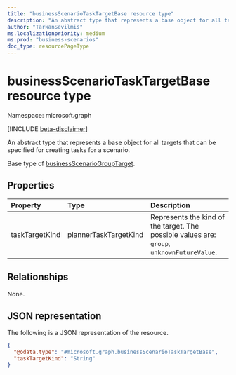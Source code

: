 ```yaml
---
title: "businessScenarioTaskTargetBase resource type"
description: "An abstract type that represents a base object for all targets that can be specified for creating tasks for a scenario."
author: "TarkanSevilmis"
ms.localizationpriority: medium
ms.prod: "business-scenarios"
doc_type: resourcePageType
---
```


# businessScenarioTaskTargetBase resource type

Namespace: microsoft.graph

[!INCLUDE [beta-disclaimer](../../includes/beta-disclaimer.md)]

An abstract type that represents a base object for all targets that can be specified for creating tasks for a scenario.

Base type of [businessScenarioGroupTarget](businessscenariogrouptarget.md).

## Properties

|Property|Type|Description|
|:---|:---|:---|
|taskTargetKind|plannerTaskTargetKind|Represents the kind of the target. The possible values are: `group`, `unknownFutureValue`.|

## Relationships

None.

## JSON representation

The following is a JSON representation of the resource.
<!-- {
  "blockType": "resource",
  "@odata.type": "microsoft.graph.businessScenarioTaskTargetBase"
}
-->
``` json
{
  "@odata.type": "#microsoft.graph.businessScenarioTaskTargetBase",
  "taskTargetKind": "String"
}
```
